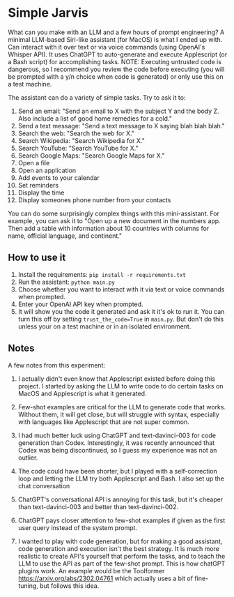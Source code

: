 # Simple Jarvis
What can you make with an LLM and a few hours of prompt engineering? A minimal LLM-based Siri-like assistant (for MacOS) is what I ended up with. Can interact with it over text or via voice commands (using OpenAI's Whisper API). It uses ChatGPT to auto-generate and execute Applescript (or a Bash script) for accomplishing tasks. NOTE: Executing untrusted code is dangerous, so I recommend you review the code before executing (you will be prompted with a y/n choice when code is generated) or only use this on a test machine.

The assistant can do a variety of simple tasks. Try to ask it to:
1) Send an email: "Send an email to X with the subject Y and the body Z. Also include a list of good home remedies for a cold."
2) Send a text message: "Send a text message to X saying blah blah blah."
3) Search the web: "Search the web for X."
4) Search Wikipedia: "Search Wikipedia for X."
5) Search YouTube: "Search YouTube for X."
6) Search Google Maps: "Search Google Maps for X."
7) Open a file
8) Open an application
9) Add events to your calendar
10) Set reminders
11) Display the time
12) Display someones phone number from your contacts

You can do some surprisingly complex things with this mini-assistant. For example, you can ask it to "Open up a new document in the numbers app. Then add a table with information about 10 countries with columns for name, official language, and continent."

## How to use it
1) Install the requirements: `pip install -r requirements.txt`
2) Run the assistant: `python main.py`
3) Choose whether you want to interact with it via text or voice commands when prompted.
4) Enter your OpenAI API key when prompted.
5) It will show you the code it generated and ask it it's ok to run it. You can turn this off by setting `trust_the_code=True` in `main.py`. But don't do this unless your on a test machine or in an isolated environment.

## Notes
A few notes from this experiment:
1) I actually didn't even know that Applescript existed before doing this project. I started by asking the LLM to write code to do certain tasks on MacOS and Applescript is what it generated. 

2) Few-shot examples are critical for the LLM to generate code that works. Without them, it will get close, but will struggle with syntax, especially with languages like Applescript that are not super common.

3) I had much better luck using ChatGPT and text-davinci-003 for code generation than Codex. Interestingly, it was recently announced that Codex was being discontinued, so I guess my experience was not an outlier.

4) The code could have been shorter, but I played with a self-correction loop and letting the LLM try both Applescript and Bash. I also set up the chat conversation 

5) ChatGPT's conversational API is annoying for this task, but it's cheaper than text-davinci-003 and better than text-davinci-002.

6) ChatGPT pays closer attention to few-shot examples if given as the first user query instead of the system prompt.

7) I wanted to play with code generation, but for making a good assistant, code generation and execution isn't the best strategy. It is much more realistic to create API's yourself that perform the tasks, and to teach the LLM to use the API as part of the few-shot prompt. This is how chatGPT plugins work. An example would be the Toolformer https://arxiv.org/abs/2302.04761 which actually uses a bit of fine-tuning, but follows this idea. 


